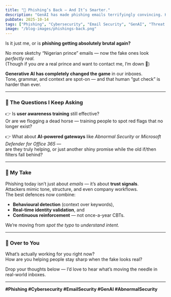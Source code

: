 ```yaml
---
title: "🧠 Phishing’s Back — And It’s Smarter."
description: "GenAI has made phishing emails terrifyingly convincing. Here's what’s changing in the inbox, and why old defences aren’t enough anymore."
pubDate: 2025-10-14
tags: ["Phishing", "Cybersecurity", "Email Security", "GenAI", "Threat Intelligence"]
image: "/blog-images/phishings-back.png"
---
```


Is it just me, or is **phishing getting absolutely brutal again?**

No more sketchy “Nigerian prince” emails — now the fake ones look *perfectly real.*  
(Though if you *are* a real prince and want to contact me, I’m down 🤪)

**Generative AI has completely changed the game** in our inboxes.  
Tone, grammar, and context are spot-on — and that human “gut check” is harder than ever.

---

### 🎣 The Questions I Keep Asking
👉 Is **user awareness training** still effective?  
Or are we flogging a dead horse — training people to spot red flags that no longer exist?

👉 What about **AI-powered gateways** like *Abnormal Security* or *Microsoft Defender for Office 365* —  
are they truly helping, or just another shiny promise while the old if/then filters fall behind?

---

### 💭 My Take
Phishing today isn’t just about *emails* — it’s about **trust signals**.  
Attackers mimic tone, structure, and even company workflows.  
The best defences now combine:  
- **Behavioural detection** (context over keywords),  
- **Real-time identity validation**, and  
- **Continuous reinforcement** — not once-a-year CBTs.

We’re moving from *spot the typo* to *understand intent.*

---

### 🤔 Over to You
What’s actually working for you right now?  
How are you helping people stay sharp when the fake looks real?

Drop your thoughts below — I’d love to hear what’s moving the needle in real-world inboxes.

---

**#Phishing #Cybersecurity #EmailSecurity #GenAI #AbnormalSecurity**
